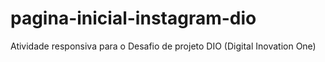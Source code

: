 # pagina-inicial-instagram-dio
Atividade responsiva para o Desafio de projeto DIO (Digital Inovation One)
